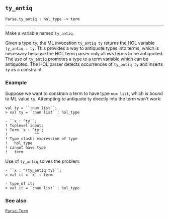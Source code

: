 ## `ty_antiq`

``` hol4
Parse.ty_antiq : hol_type -> term
```

------------------------------------------------------------------------

Make a variable named `ty_antiq`.

Given a type `ty`, the ML invocation `ty_antiq ty` returns the HOL
variable `ty_antiq : ty`. This provides a way to antiquote types into
terms, which is necessary because the HOL term parser only allows terms
to be antiquoted. The use of `ty_antiq` promotes a type to a term
variable which can be antiquoted. The HOL parser detects occurrences of
`ty_antiq ty` and inserts `ty` as a constraint.

### Example

Suppose we want to constrain a term to have type `num list`, which is
bound to ML value `ty`. Attempting to antiquote ty directly into the
term won't work:

``` hol4
val ty = ``:num list``;
> val ty = `:num list` : hol_type

- ``x : ^ty``;
! Toplevel input:
! Term `x : ^ty`;
!            ^^
! Type clash: expression of type
!   hol_type
! cannot have type
!   term
```

Use of `ty_antiq` solves the problem:

``` hol4
- ``x : ^(ty_antiq ty)``;
> val it = `x` : term

- type_of it;
> val it = `:num list` : hol_type
```

### See also

[`Parse.Term`](#Parse.Term)
